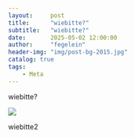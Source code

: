 ```yaml
---
layout:     post
title:      "wiebitte?"
subtitle:   "wiebitte?"
date:       2025-05-02 12:00:00
author:     "fegelein"
header-img: "img/post-bg-2015.jpg"
catalog: true
tags:
    - Meta
---
```


wiebitte?

![](https://geekanhongdou.github.io/img/post-bg-2015.jpg)

wiebitte2
